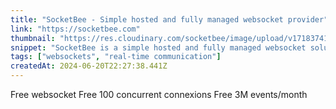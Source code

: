 ```yaml
---
title: "SocketBee - Simple hosted and fully managed websocket provider"
link: "https://socketbee.com"
thumbnail: "https://res.cloudinary.com/socketbee/image/upload/v1718374170/favicon_zbi1sh.png"
snippet: "SocketBee is a simple hosted and fully managed websocket solution that simplifies real-time application development. Eliminate infrastructure headaches with our scalable and reliable web socket service."
tags: ["websockets", "real-time communication"]
createdAt: 2024-06-20T22:27:38.441Z
---
```

Free websocket
Free 100 concurrent connexions
Free 3M events/month
